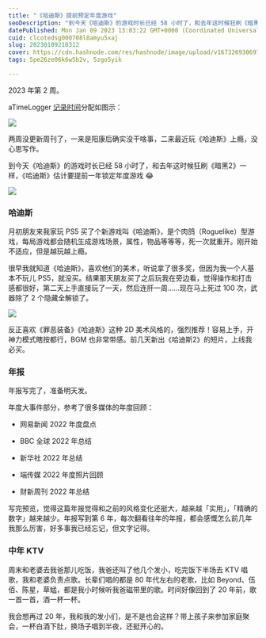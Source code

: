 ```yaml
---
title: "《哈迪斯》提前预定年度游戏"
seoDescription: "到今天《哈迪斯》的游戏时长已经 58 小时了，和去年这时候狂刷《暗黑2》一样，《哈迪斯》估计要提前一年锁定年度游戏。"
datePublished: Mon Jan 09 2023 13:03:22 GMT+0000 (Coordinated Universal Time)
cuid: clcotedsg000708l8amyu5xaj
slug: 20230109210312
cover: https://cdn.hashnode.com/res/hashnode/image/upload/v1673269306971/9e2ce03e-5c46-4519-9dd8-5b842745f34b.png
tags: 5pe26ze06k6w5b2v, 5zgo5yik

---
```


2023 年第 2 周。

aTimeLogger [记录时间](http://mp.weixin.qq.com/s?__biz=MzI3MzU5MDA1OQ==&mid=2247485032&idx=1&sn=acb21dab9e80298f57f65f3a9ea3a1c7&chksm=eb21b42cdc563d3a565d6c98ad7010303e68799b4f29c829a6c1fd89ff190878ddb44f22a899&scene=21#wechat_redirect)分配如图示：

![](url)

两周没更新周刊了，一来是阳康后确实没干啥事，二来最近玩《哈迪斯》上瘾，没心思写作。

到今天《哈迪斯》的游戏时长已经 58 小时了，和去年这时候狂刷《暗黑2》一样，《哈迪斯》估计要提前一年锁定年度游戏 😂

![](url)

### **哈迪斯**

月初朋友来我家玩 PS5 买了个新游戏叫《哈迪斯》，是个肉鸽（Roguelike）型游戏，每局游戏都会随机生成游戏场景，属性，物品等等等，死一次就重开。刚开始不适应，但是越玩越上瘾。

很早我就知道《哈迪斯》，喜欢他们的美术，听说拿了很多奖，但因为我一个人基本不玩儿 PS5，就没买。结果那天朋友买了之后玩我在旁边看，觉得操作和打击感都很好，第二天上手直接玩了一天，然后连肝一周……现在马上死过 100 次，武器除了 2 个隐藏全解锁了。

![](url)

反正喜欢《罪恶装备》《哈迪斯》这种 2D 美术风格的，强烈推荐！容易上手，开神力模式瞎按都行，BGM 也非常带感。前几天新出《哈迪斯2》的短片，上线我必买。

### **年报**

年报写完了，准备明天发。

年度大事件部分，参考了很多媒体的年度回顾：

* 网易新闻 2022 年度盘点
    
* BBC 全球 2022 年总结
    
* 新华社 2022 年总结
    
* 端传媒 2022 年度照片回顾
    
* 财新周刊 2022 年总结
    

写完预览，觉得这篇年报觉得和之前的风格变化还挺大，越来越「实用」，「精确的数字」越来越少。年报写到第 6 年，每次翻看往年的年报，都会感慨怎么前几年我那么厉害，好多事我已经忘记，但文字记得。

### **中年 KTV**

周末和老婆去我爸那儿吃饭，我爸还叫了他几个发小，吃完饭下半场去 KTV 唱歌，我和老婆负责点歌。长辈们唱的都是 80 年代左右的老歌，比如 Beyond、伍佰、陈星，草蜢，都是我小时候听我爸磁带里的歌。时间好像回到了 20 年前，歌一首一首，酒一杯一杯。

我会想再过 20 年，我和我的发小们，是不是也会这样？带上孩子来参加家庭聚会，一杯白酒下肚，换场子唱到半夜，还挺开心的。